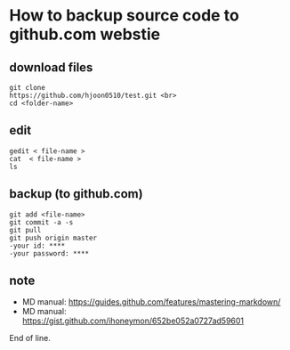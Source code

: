 
# How to backup source code to github.com webstie

## download files
```
git clone
https://github.com/hjoon0510/test.git <br>
cd <folder-name>
```
## edit 
```
gedit < file-name >   
cat  < file-name >  
ls   
```


## backup (to github.com)
```
git add <file-name>
git commit -a -s
git pull
git push origin master
-your id: ****
-your password: ****
```
## note
- MD manual: https://guides.github.com/features/mastering-markdown/
- MD manual: https://gist.github.com/ihoneymon/652be052a0727ad59601


End of line. 
